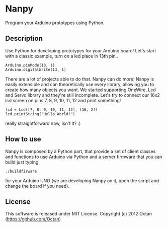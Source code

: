 Nanpy
=====

Program your Arduino prototypes using Python.

Description
-----------

Use Python for developing prototypes for your Arduino board!
Let's start with a classic example, turn on a led place in 13th pin..

	Arduino.pinMode(13, 1)
	Arduino.digitalWrite(13, 1)

There are a lot of projects able to do that. Nanpy can do more! 
Nanpy is easily extensible and can theoretically use every library, allowing you to create how many objects you want.
We started supporting OneWire, Lcd and Servo library and they're still incomplete.
Let's try to connect our 16x2 lcd screen on pins 7, 8, 9, 10, 11, 12 and print something!

	lcd = Lcd([7, 8, 9, 10, 11, 12], [16, 2])
	lcd.printString("Hello World!")

really straightforward now, isn't it? :)

How to use
----------

Nanpy is composed by a Python part, that provide a set of client classes and functions to use Arduino via Python 
and a server firmware that you can build just typing

	./buildfirware

for your Arduino UNO (we are developing Nanpy on it, open the script and change the board if you need).

License
-------

This software is released under MIT License. Copyright (c) 2012 Octan (https://github.com/Octan)
